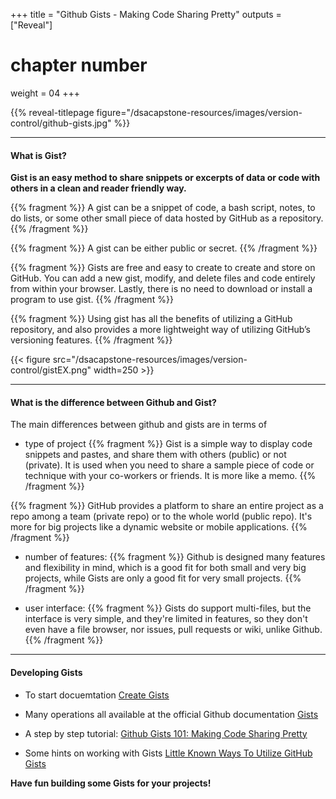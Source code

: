 +++
title = "Github Gists - Making Code Sharing Pretty"
outputs = ["Reveal"]
# chapter number
weight = 04
+++

{{% reveal-titlepage figure="/dsacapstone-resources/images/version-control/github-gists.jpg" %}}

---

#### What is Gist?

**Gist is an easy method to share snippets or excerpts of data or code with others in a clean and reader friendly way.**

{{% fragment %}} A gist can be a snippet of code, a bash script, notes, to do lists, or some other small piece of data hosted by GitHub as a repository. 
{{% /fragment %}}

{{% fragment %}} A gist can be either public or secret. 
{{% /fragment %}}

{{% fragment %}}  Gists are free and easy to create to create and store on GitHub. You can add a new gist, modify, and delete files and code entirely from within your browser. Lastly, there is no need to download or install a program to use gist.
{{% /fragment %}}

{{% fragment %}} Using gist has all the benefits of utilizing a GitHub repository, and also provides a more lightweight way of utilizing GitHub’s versioning features. 
{{% /fragment %}}

{{< figure src="/dsacapstone-resources/images/version-control/gistEX.png" width=250 >}}

---

#### What is the difference between Github and Gist?

The main differences between github and gists are in terms of 

* type of project
{{% fragment %}} Gist is a simple way to display code snippets and pastes, and share them with others (public) or not (private). It is used when you need to share a sample piece of code or technique with your co-workers or friends. It is more like a memo.
{{% /fragment %}}

{{% fragment %}} GitHub provides a platform to share an entire project as a repo among a team (private repo) or to the whole world (public repo). It's more for big projects like a dynamic website or mobile applications. 
{{% /fragment %}}

* number of features: 
{{% fragment %}} Github is designed many features and flexibility in mind, which is a good fit for both small and very big projects, while Gists are only a good fit for very small projects. 
{{% /fragment %}}

* user interface:
{{% fragment %}} Gists do support multi-files, but the interface is very simple, and they're limited in features, so they don't even have a file browser, nor issues, pull requests or wiki, unlike Github. 
{{% /fragment %}}

---

#### Developing Gists

* To start docuemtation [Create Gists](https://docs.github.com/en/github/writing-on-github/creating-gists)

* Many operations all available at the official Github documentation [Gists](https://docs.github.com/en/rest/reference/gists)

* A step by step tutorial: [Github Gists 101: Making Code Sharing Pretty](https://towardsdatascience.com/github-gists-101-making-code-sharing-pretty-163d9321a0af)

* Some hints on working with Gists [Little Known Ways To Utilize GitHub Gists](https://www.liquidweb.com/kb/little-known-ways-to-utilize-github-gists/)


**Have fun building some Gists for your projects!**




